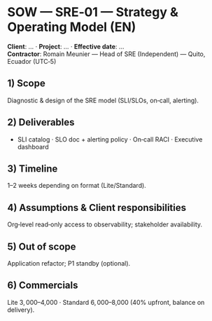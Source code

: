# SOW — SRE‑01 — Strategy & Operating Model (EN)

**Client**: …  ·  **Project**: …  ·  **Effective date**: …  
**Contractor**: Romain Meunier — Head of SRE (Independent) — Quito, Ecuador (UTC‑5)

## 1) Scope
Diagnostic & design of the SRE model (SLI/SLOs, on‑call, alerting).

## 2) Deliverables
- SLI catalog · SLO doc + alerting policy · On‑call RACI · Executive dashboard

## 3) Timeline
1–2 weeks depending on format (Lite/Standard).

## 4) Assumptions & Client responsibilities
Org‑level read‑only access to observability; stakeholder availability.

## 5) Out of scope
Application refactor; P1 standby (optional).

## 6) Commercials
Lite $3,000–$4,000 · Standard $6,000–$8,000 (40% upfront, balance on delivery).
